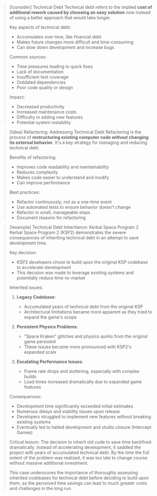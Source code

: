 > [!consider] Technical Debt
> Technical debt refers to the implied **cost of additional rework caused by choosing an easy solution** now instead of using a better approach that would take longer.
> 
> Key aspects of technical debt:
> - Accumulates over time, like financial debt
> - Makes future changes more difficult and time-consuming
> - Can slow down development and increase bugs
> 
> Common sources:
> - Time pressures leading to quick fixes
> - Lack of documentation
> - Insufficient test coverage
> - Outdated dependencies
> - Poor code quality or design
> 
> Impact:
> - Decreased productivity
> - Increased maintenance costs
> - Difficulty in adding new features
> - Potential system instability


> [!idea] Refactoring: Addressing Technical Debt
> Refactoring is the process of **restructuring existing computer code without changing its external behavior**. It's a key strategy for managing and reducing technical debt.
> 
> Benefits of refactoring:
> - Improves code readability and maintainability
> - Reduces complexity
> - Makes code easier to understand and modify
> - Can improve performance
> 
> Best practices:
> - Refactor continuously, not as a one-time event
> - Use automated tests to ensure behavior doesn't change
> - Refactor in small, manageable steps
> - Document reasons for refactoring

> [!example] Technical Debt Inheritance: Kerbal Space Program 2
> Kerbal Space Program 2 (KSP2) demonstrates the severe consequences of inheriting technical debt in an attempt to save development time.
> 
> Key decision:
> - KSP2 developers chose to build upon the original KSP codebase to accelerate development
> - This decision was made to leverage existing systems and potentially reduce time-to-market
> 
> Inherited issues:
> 1. **Legacy Codebase**:
>    - Accumulated years of technical debt from the original KSP
>    - Architectural limitations became more apparent as they tried to expand the game's scope
> 
> 2. **Persistent Physics Problems**:
>    - "Space Kraken" glitches and physics quirks from the original game persisted
>    - These issues became more pronounced with KSP2's expanded scale
> 
> 3. **Escalating Performance Issues**:
>    - Frame rate drops and stuttering, especially with complex builds
>    - Load times increased dramatically due to expanded game features
> 
> Consequences:
> - Development time significantly exceeded initial estimates
> - Numerous delays and stability issues upon release
> - Developers struggled to implement new features without breaking existing systems
> - Eventually led to halted development and studio closure (Intercept Games)
> 
> Critical lesson:
> The decision to inherit old code to save time backfired dramatically. Instead of accelerating development, it saddled the project with years of accumulated technical debt. By the time the full extent of the problem was realized, it was too late to change course without massive additional investment.
> 
> This case underscores the importance of thoroughly assessing inherited codebases for technical debt before deciding to build upon them, as the perceived time savings can lead to much greater costs and challenges in the long run.
